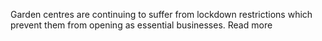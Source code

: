 Garden centres are continuing to suffer from lockdown restrictions which prevent them from opening as essential businesses.
Read more 
<!--stackedit_data:
eyJwcm9wZXJ0aWVzIjoidGl0bGU6IEdhcmRlbiBjZW50cmUgbG
9ja2Rvd24gdHJvdWJsZXMgY29udGludWVcbmNhdGVnb3JpZXM6
IG5ld3MsIGdlbmVyYWwgbmV3c1xuZXhjZXJwdDogPi1cbiAgIC
BHYXJkZW4gY2VudHJlcyBhcmUgY29udGludWluZyB0byBzdWZm
ZXIgZnJvbSB0aGUgZWZmZWN0cyBvZiBjb3JvbmF2aXJ1cyBsb2
NrZG93biwgd2l0aCBtYW55IHBsYW50cyBnb2luZyB0byB3YXN0
ZSBhcyBzdG9jayByZW1haW5zIHVuc29sZC5cbmltYWdlOlxuIC
BmZWF0dXJlOiBodHRwczovL2kuZGFpbHltYWlsLmNvLnVrLzFz
LzIwMjAvMDQvMjYvMDAvMjc2NTM0MzQtODI1NzA4NS1pbWFnZS
1hLTNfMTU4Nzg1NzQ2OTAxNy5qcGdcbiAgdGh1bWI6IGh0dHBz
Oi8vaS5kYWlseW1haWwuY28udWsvMXMvMjAyMC8wNC8yNi8wMC
8yNzY1MzQzNC04MjU3MDg1LWltYWdlLWEtM18xNTg3ODU3NDY5
MDE3LmpwZ1xuICBjcmVkaXQ6IENvcHlyaWdodCBEYWlseSBNYW
lsIEltYWdlc1xuIiwiaGlzdG9yeSI6WzgxMjk1NzMzNSwtMTEz
NzI1MzgxNF19
-->
